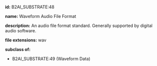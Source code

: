 **id:** B2AI_SUBSTRATE:48

**name:** Waveform Audio File Format

**description:** An audio file format standard. Generally supported by digital audio software.

**file extensions:** wav

**subclass of:**

- B2AI_SUBSTRATE:49 (Waveform Data)

